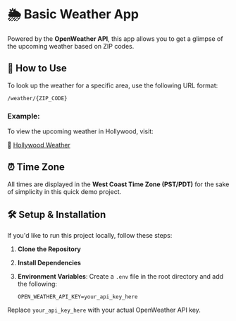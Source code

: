 # 🌦 Basic Weather App

Powered by the **OpenWeather API**, this app allows you to get a glimpse of the upcoming weather based on ZIP codes.

## 📍 How to Use

To look up the weather for a specific area, use the following URL format:

``
/weather/{ZIP_CODE}
``

### Example:

To view the upcoming weather in Hollywood, visit:

🔗 [Hollywood Weather](https://weather-gilt-alpha.vercel.app/weather/90028)

## ⏰ Time Zone

All times are displayed in the **West Coast Time Zone (PST/PDT)** for the sake of simplicity in this quick demo project.

## 🛠 Setup & Installation

If you'd like to run this project locally, follow these steps:

1. **Clone the Repository**

2. **Install Dependencies**

3. **Environment Variables**: Create a `.env` file in the root directory and add the following:

    ``
    OPEN_WEATHER_API_KEY=your_api_key_here
    ``

Replace `your_api_key_here` with your actual OpenWeather API key.
